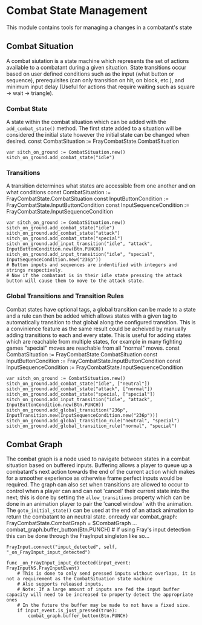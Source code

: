 # Combat State Management

This module contains tools for managing a changes in a combatant's state

## Combat Situation

A combat siutation is a state machine which represents the set of actions available to a combatant during a given situation. State transitions occur based on user defined conditions such as the input (what button or sequence), prerequisites (can only transition on hit, on block, etc.), and minimum input delay (Useful for actions that require waiting such as square -> wait -> triangle).

### Combat State

A state within the combat situation which can be added with the `add_combat_state()` method. The first state added to a situation will be considered the initial state however the initial state can be changed when desired.
    const CombatSituation := FrayCombatState.CombatSituation

    var sitch_on_ground := CombatSituation.new()
    sitch_on_ground.add_combat_state("idle")

### Transitions

A transition determines what states are accessible from one another and on what conditions
    const CombatSituation := FrayCombatState.CombatSituation
    const InputButtonCondition := FrayCombatState.InputButtonCondition
    const InputSequenceCondition := FrayCombatState.InputSequenceCondition

    var sitch_on_ground := CombatSituation.new()
    sitch_on_ground.add_combat_state("idle")
    sitch_on_ground.add_combat_state("attack")
    sitch_on_ground.add_combat_state("special")
    sitch_on_ground.add_input_transition("idle", "attack", InputButtonCondition.new(Btn.PUNCH))
    sitch_on_ground.add_input_transition("idle", "special", InputSequenceCondition.new("236p"))
    # Button inputs and sequences are indentified with integers and strings respectively.
    # Now if the combatant is in their idle state pressing the attack button will cause them to move to the attack state.

### Global Transitions and Transition Rules

Combat states have optional tags, a global transition can be made to a state and a rule can then be added which allows states with a given tag to automatically transition to that global along the configured transition. This is a convinience feature as the same result could be acheived by manually adding transitions to each and every state. This is useful for adding states which are reachable from multiple states, for example in many fighting games "special" moves are reachable from all "normal" moves.
    const CombatSituation := FrayCombatState.CombatSituation
    const InputButtonCondition := FrayCombatState.InputButtonCondition
    const InputSequenceCondition := FrayCombatState.InputSequenceCondition

    var sitch_on_ground := CombatSituation.new()
    sitch_on_ground.add_combat_state("idle", ["neutral"])
    sitch_on_ground.add_combat_state("attack", ["normal"])
    sitch_on_ground.add_combat_state("special, ["special"])
    sitch_on_ground.add_input_transition("idle", "attack", InputButtonCondition.new(Btn.PUNCH))
    sitch_on_ground.add_global_transition("236p", InputTransition.new(InputSequenceCondition.new("236p")))
    sitch_on_ground.add_global_transition_rule("neutral", "special")
    sitch_on_ground.add_global_transition_rule("normal", "special")

## Combat Graph

The combat graph is a node used to navigate between states in a combat situation based on buffered inputs. Buffering allows a player to queue up a combatant's next action towards the end of the current action which makes for a smoother experience as otherwise frame perfect inputs would be required. The graph can also set when transitions are allowed to occur to control when a player can and can not 'cancel' their current state into the next; this is done by setting the `allow_transitions` property which can be done in an animation player to pair the 'cancel window' with the animation. The `goto_initial_state()` can be used at the end of an attack animation to return the combatant to an neutral state.
    onready var combat_graph: FrayCombatState.CombatGraph = $CombatGraph
    ...
    combat_graph.buffer_button(Btn.PUNCH)
    # If using Fray's input detection this can be done through the FrayInput singleton like so...
    
    FrayInput.connect("input_detected", self, "_on_FrayInput_input_detected")
    
    func _on_FrayInput_input_detected(input_event: FrayInputNS.FrayInputEvent)
        # This is done to only send pressed inputs without overlaps, it is not a requirement as the CombatSituation state machine
        # Also supports released inputs.
        # Note: If a large amount of inputs are fed the input buffer capacity will need to be increased to property detect the appropriate ones
        # In the future the buffer may be made to not have a fixed size.
        if input_event.is_just_pressed(true):
            combat_graph.buffer_button(Btn.PUNCH)
